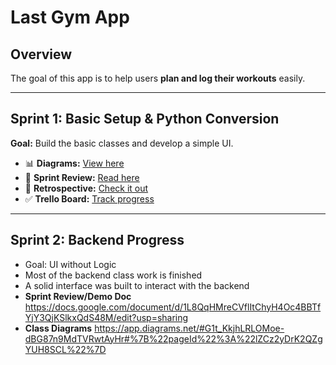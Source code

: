 # Last Gym App

## Overview  
The goal of this app is to help users **plan and log their workouts** easily.

---

## Sprint 1: Basic Setup & Python Conversion  

**Goal:** Build the basic classes and develop a simple UI.  

- 📊 **Diagrams:** [View here](https://drive.google.com/file/d/1t_KkjhLRLOMoe-dBG87n9MdTVRwtAyHr/view?usp=sharing)  
- 📝 **Sprint Review:** [Read here](https://docs.google.com/document/d/1Zeqk4lL5ii2gssHmwaTtClNMIpGBYOJHGnXw8sWKbco/edit?usp=sharing)  
- 🔁 **Retrospective:** [Check it out](https://docs.google.com/document/d/1KoUowsk_voNSUqCGnTX8E-rmH6cVgYb44EtpvcFcnEA/edit?usp=sharing)  
- ✅ **Trello Board:** [Track progress](https://trello.com/b/QxrryKLH/gym-tracker-app)

---

## Sprint 2: Backend Progress  
- Goal: UI without Logic
- Most of the backend class work is finished  
- A solid interface was built to interact with the backend 
- **Sprint Review/Demo Doc** https://docs.google.com/document/d/1L8QqHMreCVflItChyH4Oc4BBTfYjY3QjKSlkxQdS48M/edit?usp=sharing 
- **Class Diagrams** https://app.diagrams.net/#G1t_KkjhLRLOMoe-dBG87n9MdTVRwtAyHr#%7B%22pageId%22%3A%22lZCz2yDrK2QZgYUH8SCL%22%7D


